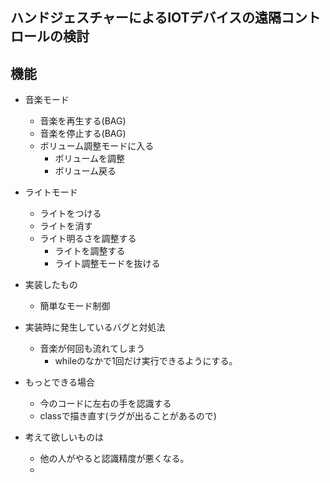 ## ハンドジェスチャーによるIOTデバイスの遠隔コントロールの検討

## 機能
- 音楽モード
  - 音楽を再生する(BAG)
  - 音楽を停止する(BAG)
  - ボリューム調整モードに入る
    - ボリュームを調整
    - ボリューム戻る
- ライトモード
  - ライトをつける
  - ライトを消す
  - ライト明るさを調整する
    - ライトを調整する
    - ライト調整モードを抜ける
    
- 実装したもの
  - 簡単なモード制御
- 実装時に発生しているバグと対処法
  - 音楽が何回も流れてしまう
    - whileのなかで1回だけ実行できるようにする。

- もっとできる場合
  - 今のコードに左右の手を認識する
  - classで描き直す(ラグが出ることがあるので)

- 考えて欲しいものは
  - 他の人がやると認識精度が悪くなる。
  - 